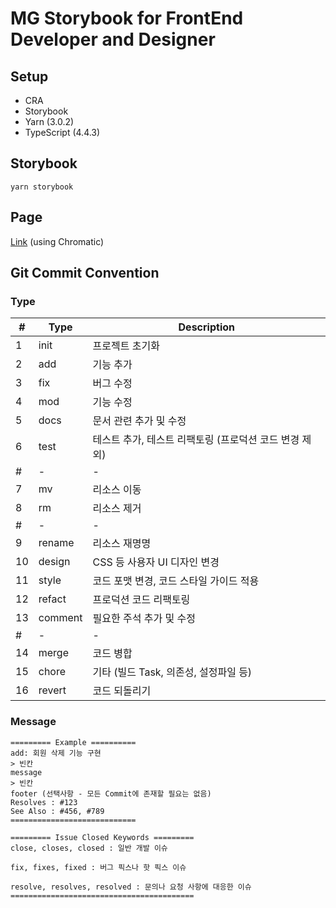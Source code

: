 # MG Storybook for FrontEnd Developer and Designer

## Setup

- CRA
- Storybook
- Yarn (3.0.2)
- TypeScript (4.4.3)

## Storybook

```shell
yarn storybook
```

## Page

[Link](https://61b83657fbcf11003a57fbc8-owepzunuth.chromatic.com/?path=/story/description-typography--page) (using Chromatic)

## Git Commit Convention

### Type

| #   | Type    | Description                                            |
| --- | ------- | ------------------------------------------------------ |
| 1   | init    | 프로젝트 초기화                                        |
| 2   | add     | 기능 추가                                              |
| 3   | fix     | 버그 수정                                              |
| 4   | mod     | 기능 수정                                              |
| 5   | docs    | 문서 관련 추가 및 수정                                 |
| 6   | test    | 테스트 추가, 테스트 리팩토링 (프로덕션 코드 변경 제외) |
| #   | -       | -                                                      |
| 7   | mv      | 리소스 이동                                            |
| 8   | rm      | 리소스 제거                                            |
| #   | -       | -                                                      |
| 9   | rename  | 리소스 재명명                                          |
| 10  | design  | CSS 등 사용자 UI 디자인 변경                           |
| 11  | style   | 코드 포맷 변경, 코드 스타일 가이드 적용                |
| 12  | refact  | 프로덕션 코드 리팩토링                                 |
| 13  | comment | 필요한 주석 추가 및 수정                               |
| #   | -       | -                                                      |
| 14  | merge   | 코드 병합                                              |
| 15  | chore   | 기타 (빌드 Task, 의존성, 설정파일 등)                  |
| 16  | revert  | 코드 되돌리기                                          |

### Message

```shell
========= Example ==========
add: 회원 삭제 기능 구현
> 빈칸
message
> 빈칸
footer (선택사항 - 모든 Commit에 존재할 필요는 없음)
Resolves : #123
See Also : #456, #789
============================

========= Issue Closed Keywords =========
close, closes, closed : 일반 개발 이슈

fix, fixes, fixed : 버그 픽스나 핫 픽스 이슈

resolve, resolves, resolved : 문의나 요청 사항에 대응한 이슈
=========================================
```
